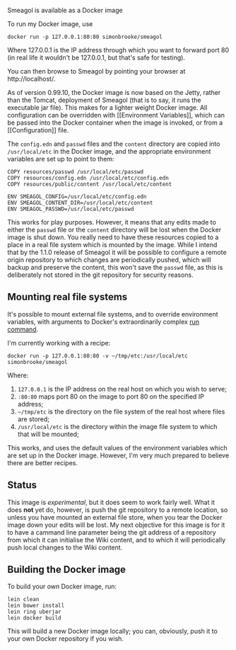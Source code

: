 Smeagol is available as a Docker image

To run my Docker image, use

    docker run -p 127.0.0.1:80:80 simonbrooke/smeagol

Where 127.0.0.1 is the IP address through which you want to forward port 80 (in real life it wouldn't be 127.0.0.1, but that's safe for testing).

You can then browse to Smeagol by pointing your browser at http://localhost/.

As of version 0.99.10, the Docker image is now based on the Jetty, rather than the Tomcat, deployment of Smeagol (that is to say, it runs the executable jar file). This makes for a lighter weight Docker image. All configuration can be overridden with [[Environment Variables]], which can be passed into the Docker container when the image is invoked, or from a [[Configuration]] file.

The `config.edn` and `passwd` files and the `content` directory are copied into `/usr/local/etc` in the Docker image, and the appropriate environment variables are set up to point to them:
```
COPY resources/passwd /usr/local/etc/passwd
COPY resources/config.edn /usr/local/etc/config.edn
COPY resources/public/content /usr/local/etc/content

ENV SMEAGOL_CONFIG=/usr/local/etc/config.edn
ENV SMEAGOL_CONTENT_DIR=/usr/local/etc/content
ENV SMEAGOL_PASSWD=/usr/local/etc/passwd
```
This works for play purposes. However, it means that any edits made to either the `passwd` file or the `content` directory will be lost when the Docker image is shut down. You really need to have these resources copied to a place in a real file system which is mounted by the image. While I intend that by the 1.1.0 release of Smeagol it will be possible to configure a remote origin repository to which changes are periodically pushed, which will backup and preserve the content, this won't save the `passwd` file, as this is deliberately not stored in the git repository for security reasons.

## Mounting real file systems

It's possible to mount external file systems, and to override environment variables, with arguments to Docker's extraordinarily complex [run command](https://docs.docker.com/engine/reference/commandline/run/).

I'm currently working with a recipe:

    docker run -p 127.0.0.1:80:80 -v ~/tmp/etc:/usr/local/etc simonbrooke/smeagol

Where:

1. `127.0.0.1` is the IP address on the real host on which you wish to serve;
2. `:80:80` maps port 80 on the image to port 80 on the specified IP address;
3. `~/tmp/etc` is the directory on the file system of the real host where files are stored;
4. `/usr/local/etc` is the directory within the image file system to which that will be mounted;

This works, and uses the default values of the environment variables which are set up in the Docker image. However, I'm very much prepared to believe there are better recipes.

## Status

This image is _experimental_, but it does seem to work fairly well. What it does **not** yet do, however, is push the git repository to a remote location, so unless you have mounted an external file store, when you tear the Docker image down your edits will be lost. My next objective for this image is for it to have a cammand line parameter being the git address of a repository from which it can initialise the Wiki content, and to which it will periodically push local changes to the Wiki content.

## Building the Docker image

To build your own Docker image, run:

    lein clean
    lein bower install
    lein ring uberjar
    lein docker build

This will build a new Docker image locally; you can, obviously, push it to your own Docker repository if you wish.
